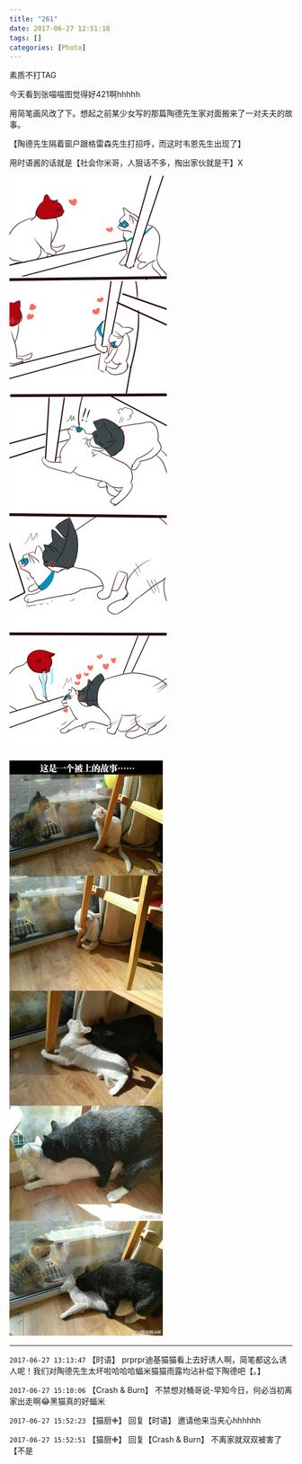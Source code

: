 ```yaml
---
title: "261"
date: 2017-06-27 12:51:18
tags: []
categories: [Photo]
---
```


<p>素质不打TAG</p> 
<p>今天看到张喵喵图觉得好421啊hhhhh</p> 
<p>用简笔画风改了下。想起之前某少女写的那篇陶德先生家对面搬来了一对夫夫的故事。</p> 
<p>【陶德先生隔着窗户跟格雷森先生打招呼，而这时韦恩先生出现了】</p> 
<p>用时语酱的话就是【社会你米哥，人狠话不多，掏出家伙就是干】X</p>

![](https://raw.githubusercontent.com/alicewish/meowchain247/master/img_cVZNdzJtQk9JV2NGYVQzUmRLbitwNVVnNVJ0c0xtRWxxQU9ocXBHWVRiV1BNR1ovQkNZYUJBPT0.jpg)

![](https://raw.githubusercontent.com/alicewish/meowchain247/master/img_cVZNdzJtQk9JV2NGYVQzUmRLbitweVNCamtDNUNEOFhtdnZOOFNEZ3ZMZHJMRlN6dW5HZjRnPT0.jpg)

---

`2017-06-27 13:13:47` 【时语】 prprpr迪基猫猫看上去好诱人啊，简笔都这么诱人呢！我们对陶德先生太坏啦哈哈哈蝠米猫猫雨露均沾补偿下陶德吧【。】

`2017-06-27 15:10:06` 【Crash & Burn】 不禁想对桶哥说-早知今日，何必当初离家出走啊😂黑猫真的好蝠米

`2017-06-27 15:52:23` 【猫厨✙】 回复【时语】 邀请他来当夹心hhhhhh

`2017-06-27 15:52:51` 【猫厨✙】 回复【Crash & Burn】 不离家就双双被害了【不是
